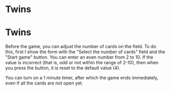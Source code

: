 # Twins
# Twins
Before the game, you can adjust the number of cards on the field. To do this, 
first I show the form with the "Select the number of cards" 
field and the "Start game" button. 
You can enter an even number from 2 to 10. 
If the value is incorrect (that is, odd or not within the range of 2-10), 
then when you press the button, it is reset to the default value (4).

You can turn on a 1 minute timer, after which the game ends immediately, 
even if all the cards are not open yet.
